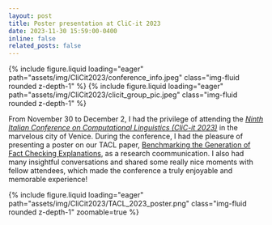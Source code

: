 ```yaml
---
layout: post
title: Poster presentation at CliC-it 2023
date: 2023-11-30 15:59:00-0400
inline: false
related_posts: false
---
```


<swiper-container keyboard="true" navigation="true" pagination="true" pagination-clickable="true" pagination-dynamic-bullets="true" rewind="true">
  <swiper-slide>{% include figure.liquid loading="eager" path="assets/img/CliCit2023/conference_info.jpeg" class="img-fluid rounded z-depth-1" %}</swiper-slide>
  <swiper-slide>{% include figure.liquid loading="eager" path="assets/img/CliCit2023/clicit_group_pic.jpeg" class="img-fluid rounded z-depth-1" %}</swiper-slide>
</swiper-container>

From November 30 to December 2, I had the privilege of attending the [*Ninth Italian Conference on Computational Linguistics (CliC-it 2023)*](https://clic2023.ilc.cnr.it/) in the marvelous city of Venice. During the conference, I had the pleasure of presenting a poster on our TACL paper, [Benchmarking the Generation of Fact Checking Explanations](https://direct.mit.edu/tacl/article/doi/10.1162/tacl_a_00601/117871/Benchmarking-the-Generation-of-Fact-Checking), as a research coommunication. I also had many insightful conversations and shared some really nice moments with fellow attendees, which made the conference a truly enjoyable and memorable experience!

<div class="row mt-3">
    <div class="col-sm mt-3 mt-md-0">
        {% include figure.liquid loading="eager" path="assets/img/CliCit2023/TACL_2023_poster.png" class="img-fluid rounded z-depth-1" zoomable=true %}
    </div>
</div>